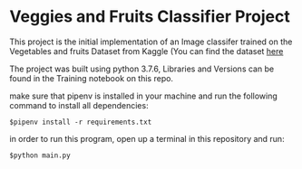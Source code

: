 # Veggies and Fruits Classifier Project

This project is the initial implementation of an Image classifer trained on the Vegetables and fruits Dataset from Kaggle
(You can find the dataset [here](https://www.kaggle.com/moltean/fruits)


The project was built using python 3.7.6, Libraries and Versions can be found in the Training notebook on this repo.

make sure that pipenv is installed in your machine and run the following command to install all dependencies:

```
$pipenv install -r requirements.txt
```

in order to run this program, open up a terminal in this repository and run:

```
$python main.py
```